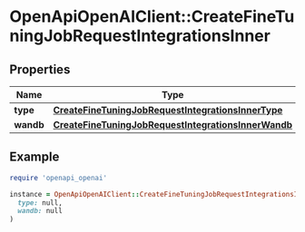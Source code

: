# OpenApiOpenAIClient::CreateFineTuningJobRequestIntegrationsInner

## Properties

| Name | Type | Description | Notes |
| ---- | ---- | ----------- | ----- |
| **type** | [**CreateFineTuningJobRequestIntegrationsInnerType**](CreateFineTuningJobRequestIntegrationsInnerType.md) |  |  |
| **wandb** | [**CreateFineTuningJobRequestIntegrationsInnerWandb**](CreateFineTuningJobRequestIntegrationsInnerWandb.md) |  |  |

## Example

```ruby
require 'openapi_openai'

instance = OpenApiOpenAIClient::CreateFineTuningJobRequestIntegrationsInner.new(
  type: null,
  wandb: null
)
```

